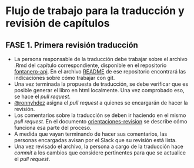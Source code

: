 # Flujo de trabajo para la traducción y revisión de capítulos

## FASE 1. Primera revisión traducción

* La persona responsable de la traducción debe trabajar sobre el archivo .Rmd del capítulo correspondiente, disponible en el repositorio [fontanero-api](https://github.com/fontanero-api/fontanero-api). En el archivo [README](https://github.com/fontanero-api/descripcion-y-orientaciones/blob/master/README.md) de ese repositorio encontrará las indicaciones sobre cómo trabajar con git.
* Una vez terminada la propuesta de traducción, se debe verificar que es posible generar el libro en html localmente. Una vez comprobado eso, se hace el _pull request_.
* [@ronnyhdez](https://github.com/ronnyhdez) asigna el _pull request_ a quienes se encargarán de hacer la revisión.
* Los comentarios sobre la traducción se deben ir haciendo en el mismo _pull request_. En el documento [orientaciones-revision](https://github.com/fontanero-api/descripcion-y-orientaciones/blob/master/orientaciones-revision.md) se describe cómo funciona esa parte del proceso.
* A medida que vayan terminando de hacer sus comentarios, las personas encargadas avisan por el Slack que su revisión está lista.
* Una vez revisado el archivo, la persona a cargo de la traducción hace _commit_ a los cambios que considere pertinentes para que se actualice el _pull request_.

